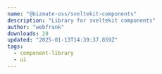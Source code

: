 ```yaml
---
name: "@bizmate-oss/sveltekit-components"
description: "Library for sveltekit components"
author: "webfrank"
downloads: 29
updated: "2025-01-13T14:39:37.859Z"
tags: 
  - component-library
  - ui
---
```

